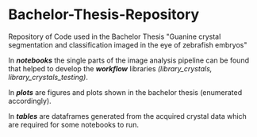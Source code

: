 # Bachelor-Thesis-Repository
Repository of Code used in the Bachelor Thesis "Guanine crystal segmentation and classification imaged in the eye of zebrafish embryos"

In _**notebooks**_ the single parts of the image analysis pipeline can be found that helped to develop the _**workflow**_ libraries *(library_crystals, library_crystals_testing)*.

In _**plots**_ are figures and plots shown in the bachelor thesis (enumerated accordingly).

In _**tables**_ are dataframes generated from the acquired crystal data which are required for some notebooks to run.
